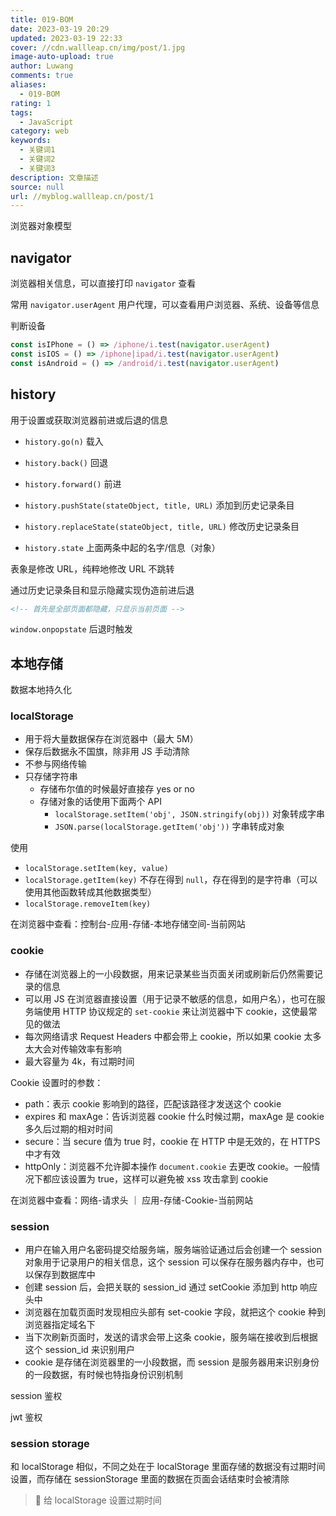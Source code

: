 ```yaml
---
title: 019-BOM
date: 2023-03-19 20:29
updated: 2023-03-19 22:33
cover: //cdn.wallleap.cn/img/post/1.jpg
image-auto-upload: true
author: Luwang
comments: true
aliases:
  - 019-BOM
rating: 1
tags:
  - JavaScript
category: web
keywords:
  - 关键词1
  - 关键词2
  - 关键词3
description: 文章描述
source: null
url: //myblog.wallleap.cn/post/1
---
```


浏览器对象模型

## navigator

浏览器相关信息，可以直接打印 `navigator` 查看

常用 `navigator.userAgent` 用户代理，可以查看用户浏览器、系统、设备等信息

判断设备

```js
const isIPhone = () => /iphone/i.test(navigator.userAgent)
const isIOS = () => /iphone|ipad/i.test(navigator.userAgent)
const isAndroid = () => /android/i.test(navigator.userAgent)
```

## history

用于设置或获取浏览器前进或后退的信息

- `history.go(n)`  载入

- `history.back()`  回退

- `history.forward()`  前进

- `history.pushState(stateObject, title, URL)`  添加到历史记录条目

- `history.replaceState(stateObject, title, URL)`  修改历史记录条目

- `history.state`  上面两条中起的名字/信息（对象）

表象是修改 URL，纯粹地修改 URL 不跳转

通过历史记录条目和显示隐藏实现伪造前进后退

```html
<!-- 首先是全部页面都隐藏，只显示当前页面 -->
```

`window.onpopstate`  后退时触发

## 本地存储

数据本地持久化

### localStorage

- 用于将大量数据保存在浏览器中（最大 5M）
- 保存后数据永不国旗，除非用 JS 手动清除
- 不参与网络传输
- 只存储字符串
	- 存储布尔值的时候最好直接存 yes or no
	- 存储对象的话使用下面两个 API
		- `localStorage.setItem('obj', JSON.stringify(obj))`  对象转成字串
		- `JSON.parse(localStorage.getItem('obj'))`  字串转成对象

使用

- `localStorage.setItem(key, value)`
- `localStorage.getItem(key)`  不存在得到 `null`，存在得到的是字符串（可以使用其他函数转成其他数据类型）
- `localStorage.removeItem(key)`

在浏览器中查看：控制台-应用-存储-本地存储空间-当前网站

### cookie

- 存储在浏览器上的一小段数据，用来记录某些当页面关闭或刷新后仍然需要记录的信息
- 可以用 JS 在浏览器直接设置（用于记录不敏感的信息，如用户名），也可在服务端使用 HTTP 协议规定的 `set-cookie` 来让浏览器中下 cookie，这使最常见的做法
- 每次网络请求 Request Headers 中都会带上 cookie，所以如果 cookie 太多太大会对传输效率有影响
- 最大容量为 4k，有过期时间

Cookie 设置时的参数：

- path：表示 cookie 影响到的路径，匹配该路径才发送这个 cookie
- expires 和 maxAge：告诉浏览器 cookie 什么时候过期，maxAge 是 cookie 多久后过期的相对时间
- secure：当 secure 值为 true 时，cookie 在 HTTP 中是无效的，在 HTTPS 中才有效
- httpOnly：浏览器不允许脚本操作 `document.cookie` 去更改 cookie。一般情况下都应该设置为 true，这样可以避免被 xss 攻击拿到 cookie

在浏览器中查看：网络-请求头 ｜ 应用-存储-Cookie-当前网站

### session

- 用户在输入用户名密码提交给服务端，服务端验证通过后会创建一个 session 对象用于记录用户的相关信息，这个 session 可以保存在服务器内存中，也可以保存到数据库中
- 创建 session 后，会把关联的 session_id 通过 setCookie 添加到 http 响应头中
- 浏览器在加载页面时发现相应头部有 set-cookie 字段，就把这个 cookie 种到浏览器指定域名下
- 当下次刷新页面时，发送的请求会带上这条 cookie，服务端在接收到后根据这个 session_id 来识别用户
- cookie 是存储在浏览器里的一小段数据，而 session 是服务器用来识别身份的一段数据，有时候也特指身份识别机制

session 鉴权

jwt 鉴权

### session storage

和 localStorage 相似，不同之处在于 localStorage 里面存储的数据没有过期时间设置，而存储在 sessionStorage 里面的数据在页面会话结束时会被清除

> 🥯 给 localStorage 设置过期时间
